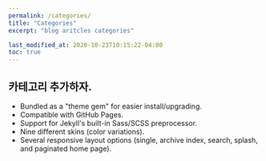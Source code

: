 ```yaml
---
permalink: /categories/
title: "Categories"
excerpt: "blog aritcles categories"

last_modified_at: 2020-10-23T10:15:22-04:00
toc: true
---
```

## 카테고리 추가하자.

- Bundled as a "theme gem" for easier install/upgrading.
- Compatible with GitHub Pages.
- Support for Jekyll's built-in Sass/SCSS preprocessor.
- Nine different skins (color variations).
- Several responsive layout options (single, archive index, search, splash, and paginated home page).
